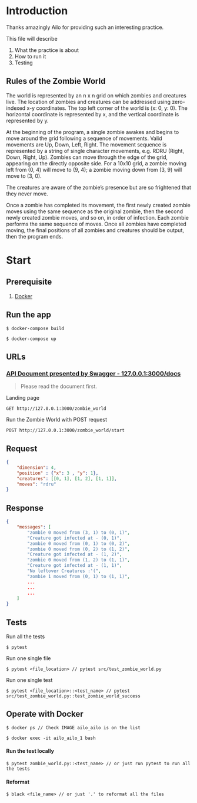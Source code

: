 # Introduction

Thanks amazingly Ailo for providing such an interesting practice. 

This file will describe 

1. What the practice is about
2. How to run it
3. Testing

## Rules of the Zombie World
The world is represented by an n x n grid on which zombies and creatures live.
The location of zombies and creatures can be addressed using zero-indexed x-y
coordinates. The top left corner of the world is (x: 0, y: 0). The horizontal coordinate
is represented by x, and the vertical coordinate is represented by y.

At the beginning of the program, a single zombie awakes and begins to move around the
grid following a sequence of movements. Valid movements are Up, Down, Left, Right. The
movement sequence is represented by a string of single character movements, e.g. RDRU
(Right, Down, Right, Up).
Zombies can move through the edge of the grid, appearing on the directly opposite side. For
a 10x10 grid, a zombie moving left from (0, 4) will move to (9, 4); a zombie moving down
from (3, 9) will move to (3, 0).

The creatures are aware of the zombie’s presence but are so frightened that they never
move.

Once a zombie has completed its movement, the first newly created zombie moves using
the same sequence as the original zombie, then the second newly created zombie moves,
and so on, in order of infection. Each zombie performs the same sequence of moves. Once
all zombies have completed moving, the final positions of all zombies and creatures should
be output, then the program ends.

# Start
## Prerequisite
1. [Docker](https://docs.docker.com/engine/install/)

## Run the app
```
$ docker-compose build
``` 

```
$ docker-compose up
```
## URLs

### **[API Document presented by Swagger - 127.0.0.1:3000/docs](http://127.0.0.1:3000/docs)**
> Please read the document first.


Landing page
```
GET http://127.0.0.1:3000/zombie_world
```
Run the Zombie World with POST request
```
POST http://127.0.0.1:3000/zombie_world/start
```
## Request
```json
{
    "dimension": 4,
    "position" : {"x": 3 , "y": 1},
    "creatures": [[0, 1], [1, 2], [1, 1]],
    "moves": "rdru"
}
```
## Response
```json
{
    "messages": [
        "zombie 0 moved from (3, 1) to (0, 1)",
        "Creature got infected at - (0, 1)",
        "zombie 0 moved from (0, 1) to (0, 2)",
        "zombie 0 moved from (0, 2) to (1, 2)",
        "Creature got infected at - (1, 2)",
        "zombie 0 moved from (1, 2) to (1, 1)",
        "Creature got infected at - (1, 1)",
        "No leftover Creatures :'(",
        "zombie 1 moved from (0, 1) to (1, 1)",
        ...
        ...
        ...
    ]
}
```
## Tests

Run all the tests
```
$ pytest 
```

Run one single file
```
$ pytest <file_location> // pytest src/test_zombie_world.py
```

Run one single test
```
$ pytest <file_location>::<test_name> // pytest src/test_zombie_world.py::test_zombie_world_success
```
## Operate with Docker
```
$ docker ps // Check IMAGE ailo_ailo is on the list
```
```
$ docker exec -it ailo_ailo_1 bash
```
#### Run the test locally
```
$ pytest zombie_world.py::<test_name> // or just run pytest to run all the tests
```
#### Reformat 
```
$ black <file_name> // or just '.' to reformat all the files
```